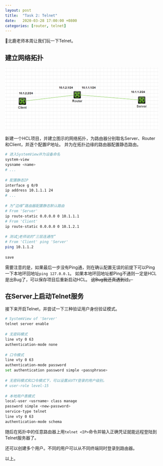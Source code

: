 ```yaml
---
layout: post
title:  "Task 2: Telnet"
date:   2020-03-28 17:00:00 +0800
categories: [router, telnet]
---
```


🦌北鹿老师本周让我们玩一下Telnet。

## 建立网络拓扑

![网络拓扑](/images/task2.png)

新建一个HCL项目，并建立图示的网络拓扑，为路由器分别取名Server、Router和Client，并逐个配置IP地址。
并为在拓扑边缘的路由器配置静态路由。

```sh
# 进入SystemView并为设备命名
system-view
sysname <name>
# ...

# 配置静态IP
interface g 0/0
ip address 10.1.1.1 24
# ...

# 为“边缘”路由器配置静态默认路由
# From 'Server'
ip route-static 0.0.0.0 0 10.1.1.1
# From 'Client'
ip route-static 0.0.0.0 0 10.1.2.1

# 测试🦌老师说的“三层连通性”
# From 'Client' ping 'Server'
ping 10.1.1.2

save
```

需要注意的是，如果最后一步没有Ping通，则在确认配置无误的前提下可以Ping一下本地环回地址`ping 127.0.0.1`。
如果本地环回地址都Ping不通则一定是HCL是出Bug了，可以保存项目后重新启动HCL。
~~这Bug我还真遇到过。~~

## 在Server上启动Telnet服务

接下来开启Telnet，并尝试一下三种验证用户身份验证模式。

```sh
# SystemView of 'Server'
telnet server enable

# 无密码模式
line vty 0 63
authentication-mode none

# 口令模式
line vty 0 63
authentication-mode password
set authentication password simple <passphrase>

# 无密码模式和口令模式下，可以设置从VTY登录的用户级别。
# user-role level-15

# 本地用户表模式
local-user <usrname> class manage
password simple <new-password>
service-type telnet
line vty 0 63
authentication-mode schema
```

随后在拓扑中的任意路由器上用`telnet <IP>`命令并输入正确凭证就能远程登陆到Telnet服务器了。

还可以创建多个用户。不同的用户可以从不同终端同时登录到路由器。

以上。
